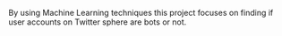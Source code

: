 By using Machine Learning techniques this project focuses on finding if user accounts on Twitter sphere are bots or not.